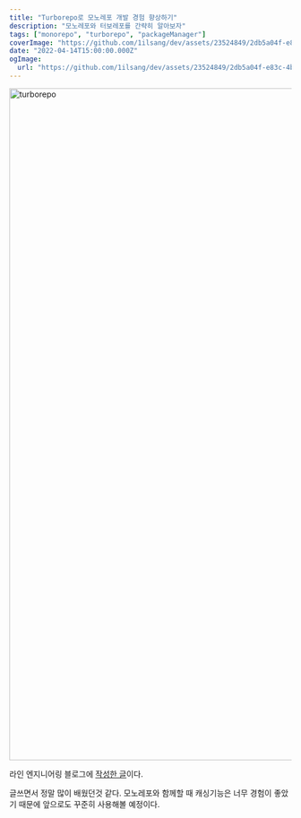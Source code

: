```yaml
---
title: "Turborepo로 모노레포 개발 경험 향상하기"
description: "모노레포와 터보레포를 간략히 알아보자"
tags: ["monorepo", "turborepo", "packageManager"]
coverImage: "https://github.com/1ilsang/dev/assets/23524849/2db5a04f-e83c-4bc4-ba59-685d3bb0e5dd"
date: "2022-04-14T15:00:00.000Z"
ogImage:
  url: "https://github.com/1ilsang/dev/assets/23524849/2db5a04f-e83c-4bc4-ba59-685d3bb0e5dd"
---
```


<img width="1200" src="https://user-images.githubusercontent.com/23524849/178152297-6995c412-1f3d-4e28-b17b-b3294a41cc8c.png" alt="turborepo">

라인 엔지니어링 블로그에 [작성한 글](https://engineering.linecorp.com/ko/blog/monorepo-with-turborepo/)이다.

글쓰면서 정말 많이 배웠던것 같다. 모노레포와 함께할 때 캐싱기능은 너무 경험이 좋았기 때문에 앞으로도 꾸준히 사용해볼 예정이다.

